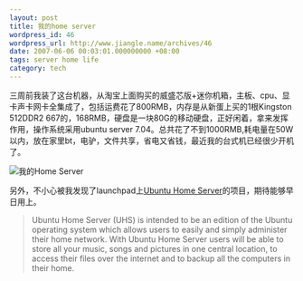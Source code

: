 ```yaml
---
layout: post
title: 我的home server
wordpress_id: 46
wordpress_url: http://www.jiangle.name/archives/46
date: 2007-06-06 00:03:01.000000000 +08:00
tags: server home life
category: tech
---
```


三周前我装了这台机器，从淘宝上面购买的威盛芯版+迷你机箱，主板、cpu、显卡声卡网卡全集成了，包括运费花了800RMB，内存是从新蛋上买的1根Kingston 512DDR2 667的，168RMB，硬盘是一块80G的移动硬盘，正好闲着，拿来发挥作用，操作系统采用ubuntu server 7.04。总共花了不到1000RMB,耗电量在50W以内，放在家里bt，电驴，文件共享，省电又省钱，最近我的台式机已经很少开机了。

![我的Home Server](http://i.jiangle.name/wp-content/uploads/2007/06/p6050008.JPG)

另外，不小心被我发现了launchpad上[Ubuntu Home Server](https://launchpad.net/uhs/)的项目，期待能够早日用上。
>Ubuntu Home Server (UHS) is intended to be an edition of the Ubuntu operating system which allows users to easily and simply administer their home network. With Ubuntu Home Server users will be able to store all your music, songs and pictures in one central location, to access their files over the internet and to backup all the computers in their home.
